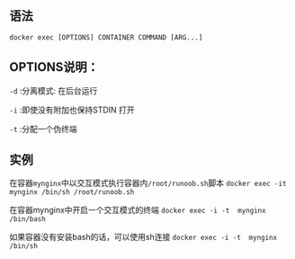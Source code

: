 ## 语法
`docker exec [OPTIONS] CONTAINER COMMAND [ARG...]`

## OPTIONS说明：

`-d` :分离模式: 在后台运行

`-i` :即使没有附加也保持STDIN 打开

`-t` :分配一个伪终端

## 实例

在容器`mynginx`中以交互模式执行容器内`/root/runoob.sh`脚本
`docker exec -it mynginx /bin/sh /root/runoob.sh`

在容器mynginx中开启一个交互模式的终端
`docker exec -i -t  mynginx /bin/bash`


如果容器没有安装bash的话，可以使用sh连接
`docker exec -i -t  mynginx /bin/sh`